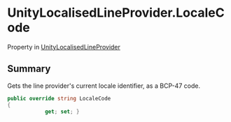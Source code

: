 # UnityLocalisedLineProvider.LocaleCode

Property in [UnityLocalisedLineProvider](/docs/api/csharp/yarn.unity.unitylocalization.unitylocalisedlineprovider.md)

## Summary


Gets the line provider's current locale identifier, as a BCP-47 code.


```csharp
public override string LocaleCode
{
            get; set; }
```

